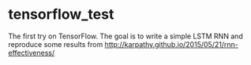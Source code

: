 # tensorflow_test
The first try on TensorFlow. The goal is to write a simple LSTM RNN and reproduce some results from http://karpathy.github.io/2015/05/21/rnn-effectiveness/
